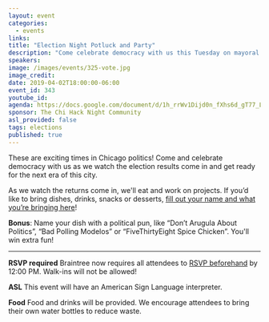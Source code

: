 ```yaml
---
layout: event
categories:
  - events
links:
title: "Election Night Potluck and Party"
description: "Come celebrate democracy with us this Tuesday on mayoral election night! Don't forget to RSVP by noon and bring a dish to share (bonus points if you name it with a fun political or Chicago pun!)"
speakers:
image: /images/events/325-vote.jpg
image_credit:
date: 2019-04-02T18:00:00-06:00
event_id: 343
youtube_id:
agenda: https://docs.google.com/document/d/1h_rrWv1Dijd0n_fXhs6d_gT77_LFgFE7tBt0DhAjY9A/edit?usp=sharing
sponsor: The Chi Hack Night Community
asl_provided: false
tags: elections
published: true
---
```


These are exciting times in Chicago politics! Come and celebrate democracy with us as we watch the election results come in and get ready for the next era of this city.  

As we watch the returns come in, we'll eat and work on projects. If you’d like to bring dishes, drinks, snacks or desserts, [fill out your name and what you’re bringing here](https://docs.google.com/spreadsheets/d/1q3M-Dw0igu7aeIqP8NdBheMNvifyryE8ZeXpKF6w9Xg/edit?usp=sharing)!

**Bonus**: Name your dish with a political pun, like “Don’t Arugula About Politics”, “Bad Polling Modelos” or “FiveThirtyEight Spice Chicken”. You'll win extra fun!

---

**RSVP required** Braintree now requires all attendees to [RSVP beforehand](https://www.eventbrite.com/e/chi-hack-night-registration-41703945624) by 12:00 PM. Walk-ins will not be allowed!

**ASL** This event will have an American Sign Language interpreter.

**Food** Food and drinks will be provided. We encourage attendees to bring their own water bottles to reduce waste.

